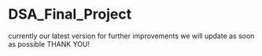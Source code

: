 # DSA_Final_Project
currently our latest version 
for further improvements we will update as soon as possible 
THANK YOU!
